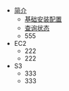 

* [简介](README.md)
  * [基础安装配置](/init/install-awscli.md)  
  * [查询状态](/init/checkstatus.md)
  * 555
* EC2
  * 222
  * 222
* S3
  * 333
  * 333

